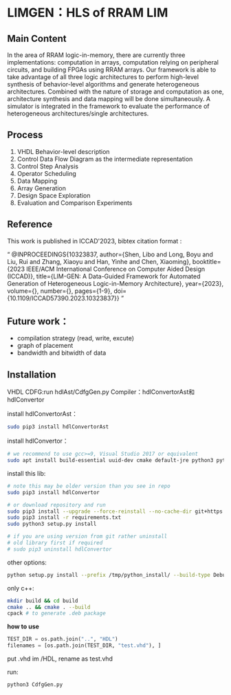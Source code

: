 # LIMGEN：HLS of RRAM LIM
## Main Content

In the area of RRAM logic-in-memory, there are currently three implementations: computation in arrays, computation relying on peripheral circuits, and building FPGAs using RRAM arrays. Our framework is able to take advantage of all three logic architectures to perform high-level synthesis of behavior-level algorithms and generate heterogeneous architectures.
Combined with the nature of storage and computation as one, architecture synthesis and data mapping will be done simultaneously.
A simulator is integrated in the framework to evaluate the performance of heterogeneous architectures/single architectures.


## Process
1. VHDL Behavior-level description
2. Control Data Flow Diagram as the intermediate representation
3. Control Step Analysis
4. Operator Scheduling
5. Data Mapping
6. Array Generation
7. Design Space Exploration
8. Evaluation and Comparison Experiments

## Reference
This work is published in ICCAD'2023, bibtex citation format :


“
@INPROCEEDINGS{10323837,
  author={Shen, Libo and Long, Boyu and Liu, Rui and Zhang, Xiaoyu and Han, Yinhe and Chen, Xiaoming},
  booktitle={2023 IEEE/ACM International Conference on Computer Aided Design (ICCAD)}, 
  title={LIM-GEN: A Data-Guided Framework for Automated Generation of Heterogeneous Logic-in-Memory Architecture}, 
  year={2023},
  volume={},
  number={},
  pages={1-9},
  doi={10.1109/ICCAD57390.2023.10323837}}
”


## Future work：
- compilation strategy (read, write, excute)
- graph of placement
- bandwidth and bitwidth of data

## Installation
VHDL CDFG:run hdlAst/CdfgGen.py
Compiler：hdlConvertorAst和hdlConvertor

install hdlConvertorAst：

```bash
sudo pip3 install hdlConvertorAst
```

install hdlConvertor：

```bash
# we recommend to use gcc>=9, Visual Studio 2017 or equivalent
sudo apt install build-essential uuid-dev cmake default-jre python3 python3-dev python3-pip libantlr4-runtime-dev antlr4 ninja-build
```

install this lib:

```bash
# note this may be older version than you see in repo
sudo pip3 install hdlConvertor

# or download repository and run
sudo pip3 install --upgrade --force-reinstall --no-cache-dir git+https://github.com/Nic30/hdlConvertorAst.git
sudo pip3 install -r requirements.txt
sudo python3 setup.py install

# if you are using version from git rather uninstall
# old library first if required
# sudo pip3 uninstall hdlConvertor
```

other options:

```bash
python setup.py install --prefix /tmp/python_install/ --build-type Debug -- -DANTLR_JAR_LOCATION=/antlr-4.7.1-complete.jar -- VERBOSE=1
```

only c++:

```bash
mkdir build && cd build
cmake .. && cmake . --build
cpack # to generate .deb package
```

**how to use**

```python
TEST_DIR = os.path.join("..", "HDL")
filenames = [os.path.join(TEST_DIR, "test.vhd"), ]
```

put .vhd im /HDL, rename as test.vhd

run:

```python
python3 CdfgGen.py
```

